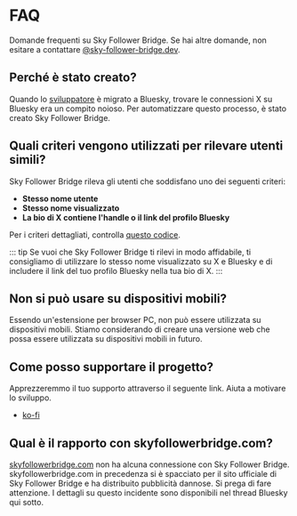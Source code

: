 # FAQ

Domande frequenti su Sky Follower Bridge. Se hai altre domande, non esitare a contattare [@sky-follower-bridge.dev](https://bsky.app/profile/sky-follower-bridge.dev).

## Perché è stato creato?

Quando lo [sviluppatore](https://bsky.app/profile/kawamataryo.bsky.social) è migrato a Bluesky, trovare le connessioni X su Bluesky era un compito noioso. Per automatizzare questo processo, è stato creato Sky Follower Bridge.

## Quali criteri vengono utilizzati per rilevare utenti simili?

Sky Follower Bridge rileva gli utenti che soddisfano uno dei seguenti criteri:

- **Stesso nome utente**
- **Stesso nome visualizzato**
- **La bio di X contiene l'handle o il link del profilo Bluesky**

Per i criteri dettagliati, controlla [questo codice](https://github.com/kawamataryo/sky-follower-bridge/blob/main/src/lib/bskyHelpers.ts).

::: tip
Se vuoi che Sky Follower Bridge ti rilevi in modo affidabile, ti consigliamo di utilizzare lo stesso nome visualizzato su X e Bluesky e di includere il link del tuo profilo Bluesky nella tua bio di X.
:::

## Non si può usare su dispositivi mobili?

Essendo un'estensione per browser PC, non può essere utilizzata su dispositivi mobili. Stiamo considerando di creare una versione web che possa essere utilizzata su dispositivi mobili in futuro.

## Come posso supportare il progetto?

Apprezzeremmo il tuo supporto attraverso il seguente link. Aiuta a motivare lo sviluppo.

- [ko-fi](https://ko-fi.com/kawamataryo)

## Qual è il rapporto con skyfollowerbridge.com?

<a href="skyfollowerbridge.com" target="_blank" rel="noopener noreferrer nofollow">skyfollowerbridge.com</a> non ha alcuna connessione con Sky Follower Bridge. skyfollowerbridge.com in precedenza si è spacciato per il sito ufficiale di Sky Follower Bridge e ha distribuito pubblicità dannose. Si prega di fare attenzione. I dettagli su questo incidente sono disponibili nel thread Bluesky qui sotto.

<SpamSiteEmbed /> 
